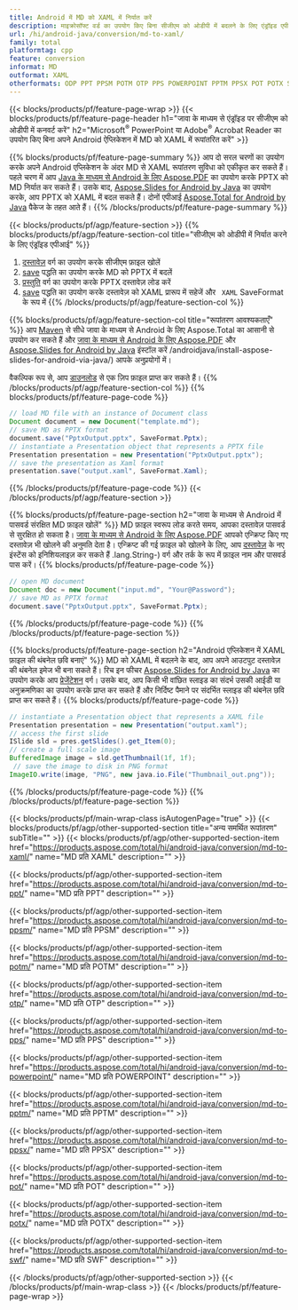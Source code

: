 ```yaml
---
title: Android में MD को XAML में निर्यात करें
description: माइक्रोसॉफ्ट वर्ड का उपयोग किए बिना सीजीएम को ओडीपी में बदलने के लिए एंड्रॉइड एपीआई
url: /hi/android-java/conversion/md-to-xaml/
family: total
platformtag: cpp
feature: conversion
informat: MD
outformat: XAML
otherformats: ODP PPT PPSM POTM OTP PPS POWERPOINT PPTM PPSX POT POTX SWF
---
```

{{< blocks/products/pf/feature-page-wrap >}}
{{< blocks/products/pf/feature-page-header h1="जावा के माध्यम से एंड्रॉइड पर सीजीएम को ओडीपी में कनवर्ट करें" h2="Microsoft<sup>&reg;</sup> PowerPoint या Adobe<sup>&reg;</sup> Acrobat Reader का उपयोग किए बिना अपने Android ऐप्लिकेशन में MD को XAML में रूपांतरित करें" >}}

{{% blocks/products/pf/feature-page-summary %}}
आप दो सरल चरणों का उपयोग करके अपने Android एप्लिकेशन के अंदर MD से XAML रूपांतरण सुविधा को एकीकृत कर सकते हैं। पहले चरण में आप [Java के माध्यम से Android के लिए Aspose.PDF](https://products.aspose.com/pdf/android-java/) का उपयोग करके PPTX को MD निर्यात कर सकते हैं। उसके बाद, [Aspose.Slides for Android by Java](https://products.aspose.com/slides/android-java/) का उपयोग करके, आप PPTX को XAML में बदल सकते हैं। दोनों एपीआई [Aspose.Total for Android by Java](https://products.aspose.com/total/android-java/) पैकेज के तहत आते हैं। 
{{% /blocks/products/pf/feature-page-summary  %}}

{{< blocks/products/pf/agp/feature-section >}}
{{% blocks/products/pf/agp/feature-section-col title="सीजीएम को ओडीपी में निर्यात करने के लिए एंड्रॉइड एपीआई" %}}
1. [दस्तावेज़](https://reference.aspose.com/pdf/java/com.aspose.pdf/Document) वर्ग का उपयोग करके सीजीएम फ़ाइल खोलें
2. [save](https://reference.aspose.com/pdf/java/com.aspose.pdf/Document#save-java.lang.String-int-) पद्धति का उपयोग करके MD को PPTX में बदलें
3. [प्रस्तुति](https://reference.aspose.com/slides/java/com.aspose.slides/Presentation) वर्ग का उपयोग करके PPTX दस्तावेज़ लोड करें
4. [save](https://reference.aspose.com/slides/java/com.aspose.slides/Presentation#save-java.lang.String-int-) पद्धति का उपयोग करके दस्तावेज़ को XAML प्रारूप में सहेजें और ` XAML` SaveFormat के रूप में
{{% /blocks/products/pf/agp/feature-section-col %}}

{{% blocks/products/pf/agp/feature-section-col title="रूपांतरण आवश्यकताएँ" %}}
आप [Maven](https://repository.aspose.com/webapp/#/artifacts/browse/tree/General/repo/com/aspose/aspose-total) से सीधे जावा के माध्यम से Android के लिए Aspose.Total का आसानी से उपयोग कर सकते हैं और [जावा के माध्यम से Android के लिए Aspose.PDF](https://docs.aspose.com/pdf/androidjava/installation/) और [Aspose.Slides for Android by Java](https://docs.aspose.com/slides) इंस्टॉल करें /androidjava/install-aspose-slides-for-android-via-java/) आपके अनुप्रयोगों में।

वैकल्पिक रूप से, आप [डाउनलोड](https://downloads.aspose.com/total/androidjava) से एक ज़िप फ़ाइल प्राप्त कर सकते हैं।
{{% /blocks/products/pf/agp/feature-section-col %}}
{{% blocks/products/pf/feature-page-code %}}

```java
// load MD file with an instance of Document class
Document document = new Document("template.md");
// save MD as PPTX format 
document.save("PptxOutput.pptx", SaveFormat.Pptx); 
// instantiate a Presentation object that represents a PPTX file
Presentation presentation = new Presentation("PptxOutput.pptx");
// save the presentation as Xaml format
presentation.save("output.xaml", SaveFormat.Xaml);   
```

{{% /blocks/products/pf/feature-page-code %}}
{{< /blocks/products/pf/agp/feature-section >}}

{{% blocks/products/pf/feature-page-section  h2="जावा के माध्यम से Android में पासवर्ड संरक्षित MD फ़ाइल खोलें" %}}
MD फ़ाइल स्वरूप लोड करते समय, आपका दस्तावेज़ पासवर्ड से सुरक्षित हो सकता है। [जावा के माध्यम से Android के लिए Aspose.PDF](https://products.aspose.com/pdf/android-java/) आपको एन्क्रिप्ट किए गए दस्तावेज़ भी खोलने की अनुमति देता है। एन्क्रिप्ट की गई फ़ाइल को खोलने के लिए, आप [दस्तावेज़](https://reference.aspose.com/pdf/java/com.aspose.pdf/Document#Document-java.lang.String-java) के नए इंस्टेंस को इनिशियलाइज़ कर सकते हैं .lang.String-) वर्ग और तर्क के रूप में फ़ाइल नाम और पासवर्ड पास करें।
{{% blocks/products/pf/feature-page-code %}}

```java
// open MD document
Document doc = new Document("input.md", "Your@Password");
// save MD as PPTX format 
document.save("PptxOutput.pptx", SaveFormat.Pptx); 

```
{{% /blocks/products/pf/feature-page-code  %}}
{{% /blocks/products/pf/feature-page-section %}}

{{% blocks/products/pf/feature-page-section  h2="Android एप्लिकेशन में XAML फ़ाइल की थंबनेल छवि बनाएं" %}}
MD को XAML में बदलने के बाद, आप अपने आउटपुट दस्तावेज़ की थंबनेल इमेज भी बना सकते हैं। रिच इन फीचर [Aspose.Slides for Android by Java](https://products.aspose.com/slides/android-java/) का उपयोग करके आप [प्रेजेंटेशन]( https://reference.aspose.com/slides/java/com.aspose.slides/Presentation) वर्ग। उसके बाद, आप किसी भी वांछित स्लाइड का संदर्भ उसकी आईडी या अनुक्रमणिका का उपयोग करके प्राप्त कर सकते हैं और निर्दिष्ट पैमाने पर संदर्भित स्लाइड की थंबनेल छवि प्राप्त कर सकते हैं।
{{% blocks/products/pf/feature-page-code %}}

```java
// instantiate a Presentation object that represents a XAML file
Presentation presentation = new Presentation("output.xaml");
// access the first slide
ISlide sld = pres.getSlides().get_Item(0);
// create a full scale image
BufferedImage image = sld.getThumbnail(1f, 1f);
 // save the image to disk in PNG format
ImageIO.write(image, "PNG", new java.io.File("Thumbnail_out.png"));
```
{{% /blocks/products/pf/feature-page-code  %}}
{{% /blocks/products/pf/feature-page-section %}}

{{< blocks/products/pf/main-wrap-class isAutogenPage="true" >}}
{{< blocks/products/pf/agp/other-supported-section title="अन्य समर्थित रूपांतरण" subTitle="" >}}
{{< blocks/products/pf/agp/other-supported-section-item href="https://products.aspose.com/total/hi/android-java/conversion/md-to-xaml/" name="MD प्रति XAML" description="" >}}

{{< blocks/products/pf/agp/other-supported-section-item href="https://products.aspose.com/total/hi/android-java/conversion/md-to-ppt/" name="MD प्रति PPT" description="" >}}

{{< blocks/products/pf/agp/other-supported-section-item href="https://products.aspose.com/total/hi/android-java/conversion/md-to-ppsm/" name="MD प्रति PPSM" description="" >}}

{{< blocks/products/pf/agp/other-supported-section-item href="https://products.aspose.com/total/hi/android-java/conversion/md-to-potm/" name="MD प्रति POTM" description="" >}}

{{< blocks/products/pf/agp/other-supported-section-item href="https://products.aspose.com/total/hi/android-java/conversion/md-to-otp/" name="MD प्रति OTP" description="" >}}

{{< blocks/products/pf/agp/other-supported-section-item href="https://products.aspose.com/total/hi/android-java/conversion/md-to-pps/" name="MD प्रति PPS" description="" >}}

{{< blocks/products/pf/agp/other-supported-section-item href="https://products.aspose.com/total/hi/android-java/conversion/md-to-powerpoint/" name="MD प्रति POWERPOINT" description="" >}}

{{< blocks/products/pf/agp/other-supported-section-item href="https://products.aspose.com/total/hi/android-java/conversion/md-to-pptm/" name="MD प्रति PPTM" description="" >}}

{{< blocks/products/pf/agp/other-supported-section-item href="https://products.aspose.com/total/hi/android-java/conversion/md-to-ppsx/" name="MD प्रति PPSX" description="" >}}

{{< blocks/products/pf/agp/other-supported-section-item href="https://products.aspose.com/total/hi/android-java/conversion/md-to-pot/" name="MD प्रति POT" description="" >}}

{{< blocks/products/pf/agp/other-supported-section-item href="https://products.aspose.com/total/hi/android-java/conversion/md-to-potx/" name="MD प्रति POTX" description="" >}}

{{< blocks/products/pf/agp/other-supported-section-item href="https://products.aspose.com/total/hi/android-java/conversion/md-to-swf/" name="MD प्रति SWF" description="" >}}


{{< /blocks/products/pf/agp/other-supported-section >}}
{{< /blocks/products/pf/main-wrap-class >}}
{{< /blocks/products/pf/feature-page-wrap >}}